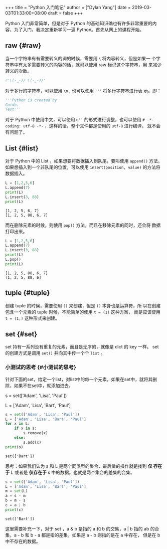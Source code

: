 +++title = "Python 入门笔记"author = ["Dylan Yang"]date = 2019-03-03T01:33:00+08:00draft = false+++Python 入门非常简单，但是对于 Python 的基础知识确也有许多非常重要的内容，为了入门，我决定重新学习一遍 Python。首先从网上的课程开始。## raw {#raw}当一个字符串有有需要转义的词的时候，需要用 `\` 将内容转义，但是如果一个字符串中有太多需要转义的内容的话，就可以使用 raw 标识这个字符串，用来减少 转义的次数。```pythonr'\(-_-)/ \(-_-)/'```对于多行的字符串，可以使用 `\n` , 也可以使用 `'''` 将多行字符串进行表示。即：```python'''Python is created byGuido.Test'''```对于 Python 中使用中文，可以使用 `u''` 的形式进行调整，也可以使用 `#-*- coding: utf-8 -*-` ，这样的话，整个文件都是使用的 `utf-8` 进行编译，就不会有问题了。## List {#list}对于 Python 中的 List ，如果想要将数据插入到队尾，要叫使用 `append()`方法，如果想插入到一个非队尾的位置，可以使用 `insert(position, value)`的方法将数据插入。```pythonL = [1,2,5,6]L.append(7)print(L)L.insert(3, 88)print(L)``````text[1, 2, 5, 6, 7][1, 2, 5, 88, 6, 7]```而在删除元素的时候，则使用 `pop()` 方法，而且在移除元素的同时，还会将数据打印出来。```pythonL = [1,2,5,6]L.append(7)L.insert(3, 88)print(L)L.pop()print(L)``````text[1, 2, 5, 88, 6, 7][1, 2, 5, 88, 6]```## tuple {#tuple}创建 tuple 的时候，需要使用 `()` 来创建，但是 `()` 本身也是运算符，所以在创建包含一个元素的 tuple 时候，不能简单的使用 `t = (1)` 这种方案，而是应该使用 `t = (1,)` 这种形式来创建。## set {#set}set 持有一系列没有重复的元素，而且是无序的，就像是 dict 的 key 一样。set 的创建方式是调用 `set()` 并向其中传一个个 `list` 。### 小测试的思考 {#小测试的思考}针对下面的set，给定一个list，对list中的每一个元素，如果在set中，就将其删除，如果不在set中，就添加进去。s = set(['Adam', 'Lisa', 'Paul'])L = ['Adam', 'Lisa', 'Bart', 'Paul']```pythons = set(['Adam', 'Lisa', 'Paul'])L = ['Adam', 'Lisa', 'Bart', 'Paul']for x in L:    if x in s:        s.remove(x)    else:        s.add(x)print(s)``````textset(['Bart'])```思考：如果我们认为 s 和 L 是两个同类型的集合，最后做的操作就是找到 **仅存在于** L 或者是 **仅存在于** s 中的数据。也就是两个集合的差集的合集。```pythons = set(['Adam', 'Lisa', 'Paul'])L = ['Adam', 'Lisa', 'Bart', 'Paul']m = set(L)a = s - mb = m - sc = a | bprint(c)``````textset(['Bart'])```这里需要补充一下，对于 set ，a & b 是指的 a 和 b 的交集，a | b 指的 ab的合集，a - b 和 b - a 都是指的差集，如果是 a - b 则指的是在 a 中存在，但是在 b 中不存在的数据。
